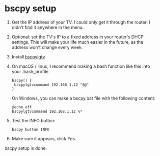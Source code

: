# bscpy setup

1. Get the IP address of your TV. I could only get it through the router, I didn't find it anywhere in the menu.
2. Optional: set the TV's IP to a fixed address in your router's DHCP settings. This will make your life much easier in the future, as the address won't change every week.
3. Install [bscpylgtv](https://github.com/chros73/bscpylgtv)
4. On macOS / linux, I recommend making a bash function like this into your .bash_profile.

   ```
   bscpy() {
    bscpylgtvcommand 192.168.1.12 "$@"
   }
   ```

   On Windows, you can make a bscpy.bat file with the following content:

   ```
   @echo off
   bscpylgtvcommand 192.168.1.12 %*
   ```


4. Test the INFO button:
   ```
   bscpy button INFO
   ```

5. Make sure it appears, click Yes.



bscpy setup is done.
